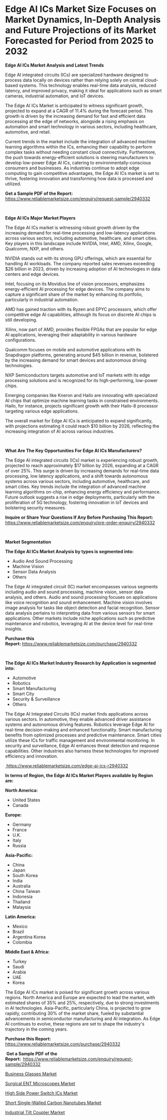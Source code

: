<p><h1>Edge AI ICs Market Size Focuses on Market Dynamics, In-Depth Analysis and Future Projections of its Market Forecasted for Period from 2025 to 2032</h1></p><p><strong>Edge AI ICs Market Analysis and Latest Trends</strong></p>
<p><p>Edge AI integrated circuits (ICs) are specialized hardware designed to process data locally on devices rather than relying solely on central cloud-based systems. This technology enables real-time data analysis, reduced latency, and improved privacy, making it ideal for applications such as smart cameras, industrial automation, and IoT devices. </p><p>The Edge AI ICs Market is anticipated to witness significant growth, projected to expand at a CAGR of 11.4% during the forecast period. This growth is driven by the increasing demand for fast and efficient data processing at the edge of networks, alongside a rising emphasis on automation and smart technology in various sectors, including healthcare, automotive, and retail. </p><p>Current trends in the market include the integration of advanced machine learning algorithms within the ICs, enhancing their capability to perform complex tasks without needing constant cloud connectivity. Furthermore, the push towards energy-efficient solutions is steering manufacturers to develop low-power Edge AI ICs, catering to environmentally-conscious consumers and businesses. As industries continue to adopt edge computing to gain competitive advantages, the Edge AI ICs market is set to thrive, fostering innovation and transforming how data is processed and utilized.</p></p>
<p><strong>Get a Sample PDF of the Report:&nbsp;</strong> <a href="https://www.reliablemarketsize.com/enquiry/request-sample/2940332?utm_campaign=2008&utm_medium=2&utm_source=Github&utm_content=ia&utm_term=15032025&utm_id=edge-ai-ics">https://www.reliablemarketsize.com/enquiry/request-sample/2940332</a></p>
<p>&nbsp;</p>
<p><strong>Edge AI ICs Major Market Players</strong></p>
<p><p>The Edge AI ICs market is witnessing robust growth driven by the increasing demand for real-time processing and low-latency applications across various sectors, including automotive, healthcare, and smart cities. Key players in this landscape include NVIDIA, Intel, AMD, Xilinx, Google, Qualcomm, NXP, and others.</p><p>NVIDIA stands out with its strong GPU offerings, which are essential for handling AI workloads. The company reported sales revenues exceeding $26 billion in 2023, driven by increasing adoption of AI technologies in data centers and edge devices.</p><p>Intel, focusing on its Movidius line of vision processors, emphasizes energy-efficient AI processing for edge devices. The company aims to capture a significant share of the market by enhancing its portfolio, particularly in industrial automation.</p><p>AMD has gained traction with its Ryzen and EPYC processors, which offer competitive edge AI capabilities, although its focus on discrete AI chips is still developing. </p><p>Xilinx, now part of AMD, provides flexible FPGAs that are popular for edge AI applications, leveraging their adaptability in various hardware configurations. </p><p>Qualcomm focuses on mobile and automotive applications with its Snapdragon platforms, generating around $45 billion in revenue, bolstered by the increasing demand for smart devices and autonomous driving technologies.</p><p>NXP Semiconductors targets automotive and IoT markets with its edge processing solutions and is recognized for its high-performing, low-power chips. </p><p>Emerging companies like Kneron and Hailo are innovating with specialized AI chips that optimize machine learning tasks in constrained environments. Hailo, for instance, projects significant growth with their Hailo-8 processor targeting various edge applications.</p><p>The overall market for Edge AI ICs is anticipated to expand significantly, with projections estimating it could reach $10 billion by 2026, reflecting the increasing integration of AI across various industries.</p></p>
<p>&nbsp;</p>
<p><strong>What Are The Key Opportunities For Edge AI ICs Manufacturers?</strong></p>
<p><p>The Edge AI integrated circuits (ICs) market is experiencing robust growth, projected to reach approximately $17 billion by 2026, expanding at a CAGR of over 25%. This surge is driven by increasing demands for real-time data processing, low latency applications, and a shift towards autonomous systems across various sectors, including automotive, healthcare, and smart cities. Key trends include the integration of advanced machine learning algorithms on-chip, enhancing energy efficiency and performance. Future outlook suggests a rise in edge deployments, particularly with the proliferation of 5G technology, fostering innovation in IoT devices and bolstering security measures.</p></p>
<p><strong>Inquire or Share Your Questions If Any Before Purchasing This Report:</strong> <a href="https://www.reliablemarketsize.com/enquiry/pre-order-enquiry/2940332?utm_campaign=2008&utm_medium=2&utm_source=Github&utm_content=ia&utm_term=15032025&utm_id=edge-ai-ics">https://www.reliablemarketsize.com/enquiry/pre-order-enquiry/2940332</a></p>
<p>&nbsp;</p>
<p><strong>Market Segmentation</strong></p>
<p><strong>The Edge AI ICs Market Analysis by types is segmented into:</strong></p>
<p><ul><li>Audio And Sound Processing</li><li>Machine Vision</li><li>Sensor Data Analysis</li><li>Others</li></ul></p>
<p><p>The Edge AI integrated circuit (IC) market encompasses various segments including audio and sound processing, machine vision, sensor data analysis, and others. Audio and sound processing focuses on applications like voice recognition and sound enhancement. Machine vision involves image analysis for tasks like object detection and facial recognition. Sensor data analysis pertains to interpreting data from various sensors for smart applications. Other markets include niche applications such as predictive maintenance and robotics, leveraging AI at the device level for real-time insights.</p></p>
<p><strong>Purchase this Report:&nbsp;</strong><a href="https://www.reliablemarketsize.com/purchase/2940332?utm_campaign=2008&utm_medium=2&utm_source=Github&utm_content=ia&utm_term=15032025&utm_id=edge-ai-ics">https://www.reliablemarketsize.com/purchase/2940332</a></p>
<p>&nbsp;</p>
<p><strong>The Edge AI ICs Market Industry Research by Application is segmented into:</strong></p>
<p><ul><li>Automotive</li><li>Robotics</li><li>Smart Manufacturing</li><li>Smart City</li><li>Security & Surveillance</li><li>Others</li></ul></p>
<p><p>The Edge AI Integrated Circuits (ICs) market finds applications across various sectors. In automotive, they enable advanced driver assistance systems and autonomous driving features. Robotics leverage Edge AI for real-time decision-making and enhanced functionality. Smart manufacturing benefits from optimized processes and predictive maintenance. Smart cities utilize these ICs for traffic management and environmental monitoring. In security and surveillance, Edge AI enhances threat detection and response capabilities. Other industries also harness these technologies for improved efficiency and innovation.</p></p>
<p><a href="https://www.reliablemarketsize.com/edge-ai-ics-r2940332?utm_campaign=2008&utm_medium=2&utm_source=Github&utm_content=ia&utm_term=15032025&utm_id=edge-ai-ics">&nbsp;https://www.reliablemarketsize.com/edge-ai-ics-r2940332</a></p>
<p><strong>In terms of Region, the Edge AI ICs Market Players available by Region are:</strong></p>
<p>
    <p> <strong> North America: </strong>
        <ul>
            <li>United States</li>
            <li>Canada</li>
        </ul>
        </p> 
    <p> <strong> Europe: </strong>
        <ul>
            <li>Germany</li>
            <li>France</li>
            <li>U.K.</li>
            <li>Italy</li>
            <li>Russia</li>
        </ul>
        </p> 
    <p> <strong> Asia-Pacific: </strong>
        <ul>
            <li>China</li>
            <li>Japan</li>
            <li>South Korea</li>
            <li>India</li>
            <li>Australia</li>
            <li>China Taiwan</li>
            <li>Indonesia</li>
            <li>Thailand</li>
            <li>Malaysia</li>
        </ul>
        </p> 
    <p> <strong> Latin America: </strong>
        <ul>
            <li>Mexico</li>
            <li>Brazil</li>
            <li>Argentina Korea</li>
            <li>Colombia</li>
        </ul>
        </p> 
    <p> <strong> Middle East & Africa: </strong>
        <ul>
            <li>Turkey</li>
            <li>Saudi</li>
            <li>Arabia</li>
            <li>UAE</li>
            <li>Korea</li>
        </ul>
    </p>
    </p>
<p><p>The Edge AI ICs market is poised for significant growth across various regions. North America and Europe are expected to lead the market, with estimated shares of 35% and 25%, respectively, due to strong investments in AI technologies. Asia-Pacific, particularly China, is projected to grow rapidly, contributing 30% of the market share, fueled by substantial advancements in semiconductor manufacturing and AI integration. As Edge AI continues to evolve, these regions are set to shape the industry's trajectory in the coming years.</p></p>
<p><strong>Purchase this Report: </strong><a href="https://www.reliablemarketsize.com/purchase/2940332?utm_campaign=2008&utm_medium=2&utm_source=Github&utm_content=ia&utm_term=15032025&utm_id=edge-ai-ics">https://www.reliablemarketsize.com/purchase/2940332</a></p>
<p>&nbsp;<strong>Get a Sample PDF of the Report:&nbsp;&nbsp;</strong><a href="https://www.reliablemarketsize.com/enquiry/request-sample/2940332?utm_campaign=2008&utm_medium=2&utm_source=Github&utm_content=ia&utm_term=15032025&utm_id=edge-ai-ics">https://www.reliablemarketsize.com/enquiry/request-sample/2940332</a></p>
<p><strong></strong></p>
<p><p><a href="https://github.com/idranalexie/Market-Research-Report-List-1/blob/main/business-glasses-market.md?utm_campaign=2008&utm_medium=2&utm_source=Github&utm_content=ia&utm_term=15032025&utm_id=edge-ai-ics">Business Glasses Market</a></p><p><a href="https://github.com/rempemelon5k/Market-Research-Report-List-1/blob/main/surgical-ent-microscopes-market.md?utm_campaign=2008&utm_medium=2&utm_source=Github&utm_content=ia&utm_term=15032025&utm_id=edge-ai-ics">Surgical ENT Microscopes Market</a></p><p><a href="https://github.com/ftnlewins/Market-Research-Report-List-1/blob/main/high-side-power-switch-ics-market.md?utm_campaign=2008&utm_medium=2&utm_source=Github&utm_content=ia&utm_term=15032025&utm_id=edge-ai-ics">High Side Power Switch ICs Market</a></p><p><a href="https://github.com/tyreinhssan/Market-Research-Report-List-1/blob/main/short-single-walled-carbon-nanotubes-market.md?utm_campaign=2008&utm_medium=2&utm_source=Github&utm_content=ia&utm_term=15032025&utm_id=edge-ai-ics">Short Single-Walled Carbon Nanotubes Market</a></p><p><a href="https://github.com/hiwatchucuy/Market-Research-Report-List-1/blob/main/industrial-tilt-coupler-market.md?utm_campaign=2008&utm_medium=2&utm_source=Github&utm_content=ia&utm_term=15032025&utm_id=edge-ai-ics">Industrial Tilt Coupler Market</a></p></p>